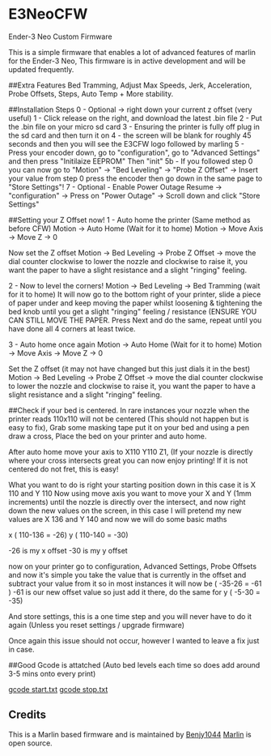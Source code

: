 # E3NeoCFW
Ender-3 Neo Custom Firmware

This is a simple firmware that enables a lot of advanced features of marlin for the Ender-3 Neo, This firmware is in active development and will be updated frequently.


##Extra Features
Bed Tramming, Adjust Max Speeds, Jerk, Acceleration, Probe Offsets, Steps, Auto Temp + More stability.


##Installation Steps
0 - Optional -> right down your current z offset (very useful)
1 - Click release on the right, and download the latest .bin file
2 - Put the .bin file on your micro sd card
3 - Ensuring the printer is fully off plug in the sd card and then turn it on
4 - the screen will be blank for roughly 45 seconds and then you will see the E3CFW logo followed by marling
5 - Press your encoder down, go to "configuration", go to "Advanced Settings" and then press "Initilaize EEPROM" Then "init"
5b - If you followed step 0 you can now go to "Motion" -> "Bed Leveling" -> "Probe Z Offset" -> Insert your value from step 0 press the encoder then go down in the same page to "Store Settings"!
7 - Optional - Enable Power Outage Resume -> "configuration" -> Press on "Power Outage" -> Scroll down and click "Store Settings"


##Setting your Z Offset now!
1 - Auto home the printer (Same method as before CFW)
  Motion -> Auto Home (Wait for it to home)
  Motion -> Move Axis -> Move Z -> 0
  
  Now set the Z offset
  Motion -> Bed Leveling -> Probe Z Offset -> move the dial counter clockwise to lower the nozzle and clockwise to raise it, you want the paper to have a slight   resistance and a slight "ringing" feeling.
  
2 - Now to level the corners!
  Motion -> Bed Leveling -> Bed Tramming (wait for it to home)
  It will now go to the bottom right of your printer, slide a piece of paper under and keep moving the paper whilst loosening & tightening the bed knob until     you get a slight "ringing" feeling / resistance (ENSURE YOU CAN STILL MOVE THE PAPER.
  Press Next and do the same, repeat until you have done all 4 corners at least twice.
  
3 - Auto home once again
  Motion -> Auto Home (Wait for it to home)
  Motion -> Move Axis -> Move Z -> 0
  
  Set the Z offset (it may not have changed but this just dials it in the best)
  Motion -> Bed Leveling -> Probe Z Offset -> move the dial counter clockwise to lower the nozzle and clockwise to raise it, you want the paper to have a slight   resistance and a slight "ringing" feeling.
  
  
##Check if your bed is centered.
  In rare instances your nozzle when the printer reads 110x110 will not be centered (This should not happen but is easy to fix), Grab some masking tape put it on your bed and using a pen draw a cross, Place the bed on your printer and auto home.
  
  After auto home move your axis to X110 Y110 Z1, (If your nozzle is directly where your cross intersects great you can now enjoy printing!
  If it is not centered do not fret, this is easy!
  
  What you want to do is right your starting position down in this case it is X 110 and Y 110
  Now using move axis you want to move your X and Y (1mm increments) until the nozzle is directly over the intersect, and now right down the new values on the    screen, in this case I will pretend my new values are X 136 and Y 140 and now we will do some basic maths
  
x    ( 110-136 = -26)
y    ( 110-140 = -30)

-26 is my x offset
-30 is my y offset

now on your printer go to configuration, Advanced Settings, Probe Offsets and now it's simple you take the value that is currently in the offset and subtract your value from it so in most instances it will now be ( -35-26 = -61 ) -61 is our new offset value so just add it there, do the same for y ( -5-30 = -35)

And store settings, this is a one time step and you will never have to do it again (Unless you reset settings / upgrade firmware)

Once again this issue should not occur, however I wanted to leave a fix just in case.




##Good Gcode is attatched (Auto bed levels each time so does add around 3-5 mins onto every print)

[gcode start.txt](https://github.com/Benjy1044/E3NeoCFW/files/10856785/gcode.start.txt)
[gcode stop.txt](https://github.com/Benjy1044/E3NeoCFW/files/10856786/gcode.stop.txt)


## Credits
This is a Marlin based firmware and is maintained by [Benjy1044](https://github.com/Benjy1044)
[Marlin](https://marlinfw.org) is open source.
